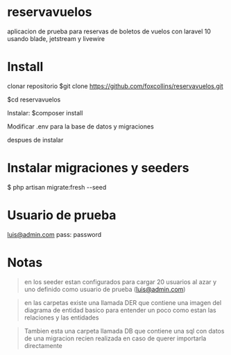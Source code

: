 # reservavuelos
aplicacion de prueba  para reservas de boletos de vuelos con laravel 10 usando  blade, jetstream y livewire


# Install

clonar repositorio
$git clone https://github.com/foxcollins/reservavuelos.git

$cd reservavuelos

Instalar: $composer install

Modificar .env para la base de datos y migraciones

despues de instalar

# Instalar migraciones y seeders

$ php artisan migrate:fresh --seed


# Usuario de prueba

luis@admin.com
pass: password


# Notas
>en los seeder estan configurados para cargar 20 usuarios al azar y uno definido como usuario de prueba (luis@admin.com)

>en las carpetas existe una llamada DER que contiene una imagen del diagrama de entidad basico para entender un poco como estan las relaciones y las entidades

>Tambien esta una carpeta llamada DB que contiene una sql con datos de una migracion recien realizada en caso de querer importarla directamente

